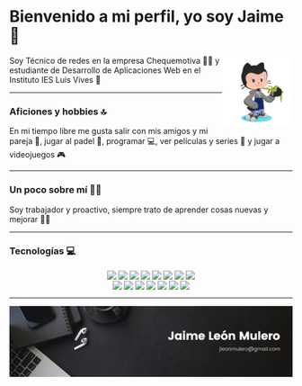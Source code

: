# Bienvenido a mi perfil, yo soy Jaime 🤟

<img src="./images/octocat.png" width="25%" align="right" />

Soy Técnico de redes en la empresa Chequemotiva 🧑‍💻 y estudiante de Desarrollo de Aplicaciones Web en el Instituto IES Luis Vives 📓

---

### Aficiones y hobbies 🔝
En mi tiempo libre me gusta salir con mis amigos y mi pareja 👫, jugar al padel 🎾, programar 💻, ver películas y series 🎥 y jugar a videojuegos 🎮

---

### Un poco sobre mí 🙋‍♂️
Soy trabajador y proactivo, siempre trato de aprender cosas nuevas y mejorar 💪🏼

---

### Tecnologías 💻

<p align=center>
  <img src="./imgs/github.png" width=5% align=center />
  <img src="./imgs/gitkraken.png" width=5% align=center />
  <img src="./imgs/kotlin.png" width=5% align=center />
  <img src="./imgs/html.png" width=5% align=center />
  <img src="./imgs/css.png" width=5% align=center />
  <img src="./imgs/mysql.png" width=5% align=center />
  <img src="./imgs/sqlite.png" width=5% align=center />
  <img src="./imgs/java.png" width=5% align=center />
  <br>
  <img src="./imgs/dockerLogo.png" width=5% align=center />
  <img src="./imgs/postman.svg" width=6% align=center />
  <img src="./imgs/springboot.png" width=5% align=center />
  <img src="./imgs/postgres.png" width=5% align=center />
  <img src="./imgs/mariadb.svg" width=5% align=center />
  <img src="./imgs/bootstrap.png" width=5% align=center />
  <img src="./imgs/javascript.png" width=5% align=center />
</p>

---

<p align="center">
<img src="./images/banner.png" align="center"/>
</p>
